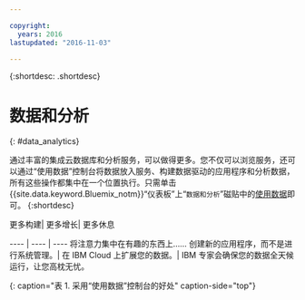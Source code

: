 ```yaml
---

copyright:
  years: 2016
lastupdated: "2016-11-03"

---
```


{:shortdesc: .shortdesc}

# 数据和分析
{: #data_analytics}

通过丰富的集成云数据库和分析服务，可以做得更多。您不仅可以浏览服务，还可以通过“使用数据”控制台将数据放入服务、构建数据驱动的应用程序和分析数据，所有这些操作都集中在一个位置执行。只需单击 {{site.data.keyword.Bluemix_notm}}“仪表板”上“`数据和分析`”磁贴中的[使用数据](https://console.ng.bluemix.net/data/services/)即可。
{:shortdesc}


更多构建| 更多增长| 更多休息

---- | ---- | ----
将注意力集中在有趣的东西上…… 创建新的应用程序，而不是进行系统管理。| 在 IBM Cloud 上扩展您的数据。| IBM 专家会确保您的数据全天候运行，让您高枕无忧。

{: caption="表 1. 采用“使用数据”控制台的好处" caption-side="top"}
